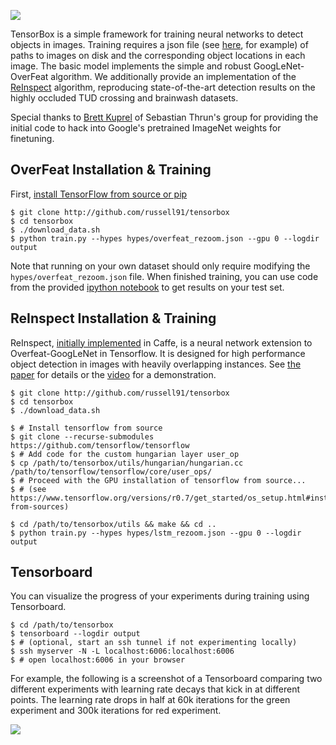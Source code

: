 <img src=http://russellsstewart.com/s/tensorbox/tensorbox_output.jpg></img>

TensorBox is a simple framework for training neural networks to detect objects in images. 
Training requires a json file (see [here](http://russellsstewart.com/s/tensorbox/test_boxes.json), for example)
of paths to images on disk and the corresponding object locations in each image.
The basic model implements the simple and robust GoogLeNet-OverFeat algorithm. We additionally provide an implementation of the 
[ReInspect](https://github.com/Russell91/ReInspect/)
algorithm, reproducing state-of-the-art detection results on the highly occluded TUD crossing and brainwash datasets. 

Special thanks to [Brett Kuprel](http://stanford.edu/~kuprel/) of Sebastian Thrun's group for providing the initial code
to hack into Google's pretrained ImageNet weights for finetuning.

## OverFeat Installation & Training
First, [install TensorFlow from source or pip](https://www.tensorflow.org/versions/r0.7/get_started/os_setup.html#pip-installation)
    
    $ git clone http://github.com/russell91/tensorbox
    $ cd tensorbox
    $ ./download_data.sh
    $ python train.py --hypes hypes/overfeat_rezoom.json --gpu 0 --logdir output

Note that running on your own dataset should only require modifying the `hypes/overfeat_rezoom.json` file. 
When finished training, you can use code from the provided 
[ipython notebook](https://github.com/Russell91/tensorbox/blob/master/evaluate.ipynb)
to get results on your test set.

## ReInspect Installation & Training

ReInspect, [initially implemented](https://github.com/Russell91/ReInspect) in Caffe,
is a neural network extension to Overfeat-GoogLeNet in Tensorflow.
It is designed for high performance object detection in images with heavily overlapping instances.
See <a href="http://arxiv.org/abs/1506.04878" target="_blank">the paper</a> for details or the <a href="https://www.youtube.com/watch?v=QeWl0h3kQ24" target="_blank">video</a> for a demonstration.

    $ git clone http://github.com/russell91/tensorbox
    $ cd tensorbox
    $ ./download_data.sh
    
    $ # Install tensorflow from source
    $ git clone --recurse-submodules https://github.com/tensorflow/tensorflow
    $ # Add code for the custom hungarian layer user_op
    $ cp /path/to/tensorbox/utils/hungarian/hungarian.cc /path/to/tensorflow/tensorflow/core/user_ops/
    $ # Proceed with the GPU installation of tensorflow from source...
    $ # (see https://www.tensorflow.org/versions/r0.7/get_started/os_setup.html#installing-from-sources)

    $ cd /path/to/tensorbox/utils && make && cd ..
    $ python train.py --hypes hypes/lstm_rezoom.json --gpu 0 --logdir output

## Tensorboard

You can visualize the progress of your experiments during training using Tensorboard.

    $ cd /path/to/tensorbox
    $ tensorboard --logdir output
    $ # (optional, start an ssh tunnel if not experimenting locally)
    $ ssh myserver -N -L localhost:6006:localhost:6006
    $ # open localhost:6006 in your browser
    
For example, the following is a screenshot of a Tensorboard comparing two different experiments with learning rate decays that kick in at different points. The learning rate drops in half at 60k iterations for the green experiment and 300k iterations for red experiment.
    
<img src=http://russellsstewart.com/s/tensorbox/tensorboard_loss.png></img>
